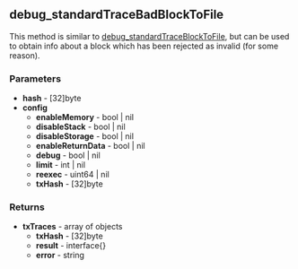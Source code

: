 ## debug_standardTraceBadBlockToFile
This method is similar to [debug_standardTraceBlockToFile](../debug_standardTraceBlockToFile), but can be used to obtain info about a block which has been rejected as invalid (for some reason).

### Parameters
- **hash** - [32]byte
- **config**
  - **enableMemory** - bool | nil
  - **disableStack** - bool | nil
  - **disableStorage** - bool | nil
  - **enableReturnData** - bool | nil
  - **debug** - bool | nil
  - **limit** - int | nil
  - **reexec** - uint64 | nil
  - **txHash** - [32]byte

### Returns
- **txTraces** - array of objects
  - **txHash** - [32]byte
  - **result** - interface{}
  - **error** - string